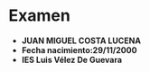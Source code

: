 # Examen

* **JUAN MIGUEL COSTA LUCENA**
* **Fecha nacimiento:29/11/2000**
* **IES Luis Vélez De Guevara**
